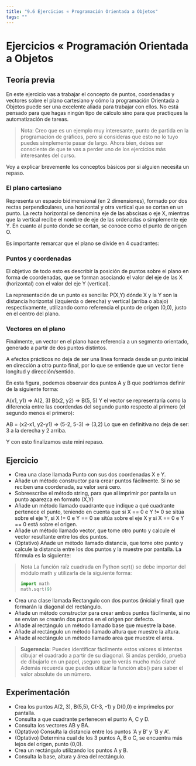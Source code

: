 ```yaml
---
title: "9.6 Ejercicios « Programación Orientada a Objetos"
tags: ""
---
```


# Ejercicios « Programación Orientada a Objetos

## Teoría previa

En este ejercicio vas a trabajar el concepto de puntos, coordenadas y vectores sobre el plano cartesiano y cómo la programación Orientada a Objetos puede ser una excelente aliada para trabajar con ellos. No está pensado para que hagas ningún tipo de cálculo sino para que practiques la automatización de tareas.

> Nota:
> Creo que es un ejemplo muy interesante, punto de partida en la programación de gráficos, pero si consideras que esto no lo tuyo puedes simplemente pasar de largo. Ahora bien, debes ser consciente de que te vas a perder uno de los ejercicios más interesantes del curso.

Voy a explicar brevemente los conceptos básicos por si alguien necesita un repaso.

### El plano cartesiano

Representa un espacio bidimensional (en 2 dimensiones), formado por dos rectas perpendiculares, una horizontal y otra vertical que se cortan en un punto. La recta horizontal se denomina eje de las abscisas o eje X, mientras que la vertical recibe el nombre de eje de las ordenadas o simplemente eje Y. En cuanto al punto donde se cortan, se conoce como el punto de origen O.

Es importante remarcar que el plano se divide en 4 cuadrantes:

### Puntos y coordenadas

El objetivo de todo esto es describir la posición de puntos sobre el plano en forma de coordenadas, que se forman asociando el valor del eje de las X (horizontal) con el valor del eje Y (vertical).

La representación de un punto es sencilla: P(X,Y) dónde X y la Y son la distancia horizontal (izquierda o derecha) y vertical (arriba o abajo) respectivamente, utilizando como referencia el punto de origen (0,0), justo en el centro del plano.

### Vectores en el plano

Finalmente, un vector en el plano hace referencia a un segmento orientado, generado a partir de dos puntos distintos.

A efectos prácticos no deja de ser una línea formada desde un punto inicial en dirección a otro punto final, por lo que se entiende que un vector tiene longitud y dirección/sentido.

En esta figura, podemos observar dos puntos A y B que podríamos definir de la siguiente forma:

A(x1, y1) => A(2, 3)
B(x2, y2) => B(5, 5)
Y el vector se representaría como la diferencia entre las coordendas del segundo punto respecto al primero (el segundo menos el primero):

AB = (x2-x1, y2-y1) => (5-2, 5-3) => (3,2)
Lo que en definitiva no deja de ser: 3 a la derecha y 2 arriba.

Y con esto finalizamos este mini repaso.

## Ejercicio

-   Crea una clase llamada Punto con sus dos coordenadas X e Y.
-   Añade un método constructor para crear puntos fácilmente. Si no se reciben una coordenada, su valor será cero.
-   Sobreescribe el método string, para que al imprimir por pantalla un punto aparezca en formato (X,Y)
-   Añade un método llamado cuadrante que indique a qué cuadrante pertenece el punto, teniendo en cuenta que si X == 0 e Y != 0 se sitúa sobre el eje Y, si X != 0 e Y == 0 se sitúa sobre el eje X y si X == 0 e Y == 0 está sobre el origen.
-   Añade un método llamado vector, que tome otro punto y calcule el vector resultante entre los dos puntos.
-   (Optativo) Añade un método llamado distancia, que tome otro punto y calcule la distancia entre los dos puntos y la muestre por pantalla. La fórmula es la siguiente:

> Nota
> La función raíz cuadrada en Python sqrt() se debe importar del módulo math y utilizarla de la siguiente forma:
>
> ```python
> import math
> math.sqrt(9)
> ```

-   Crea una clase llamada Rectangulo con dos puntos (inicial y final) que formarán la diagonal del rectángulo.
-   Añade un método constructor para crear ambos puntos fácilmente, si no se envían se crearán dos puntos en el origen por defecto.
-   Añade al rectángulo un método llamado base que muestre la base.
-   Añade al rectángulo un método llamado altura que muestre la altura.
-   Añade al rectángulo un método llamado area que muestre el area.

> **Sugerencia:**
> Puedes identificar fácilmente estos valores si intentas dibujar el cuadrado a partir de su diagonal. Si andas perdido, prueba de dibujarlo en un papel, ¡seguro que lo verás mucho más claro! Además recuerda que puedes utilizar la función abs() para saber el valor absolute de un número.

## Experimentación

-   Crea los puntos A(2, 3), B(5,5), C(-3, -1) y D(0,0) e imprimelos por pantalla.
-   Consulta a que cuadrante pertenecen el punto A, C y D.
-   Consulta los vectores AB y BA.
-   (Optativo) Consulta la distancia entre los puntos 'A y B' y 'B y A'.
-   (Optativo) Determina cual de los 3 puntos A, B o C, se encuentra más lejos del origen, punto (0,0).
-   Crea un rectángulo utilizando los puntos A y B.
-   Consulta la base, altura y área del rectángulo.
